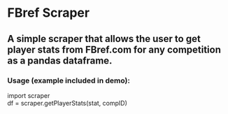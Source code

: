 # FBref Scraper

## A simple scraper that allows the user to get player stats from FBref.com for any competition as a pandas dataframe.

### Usage (example included in demo):<br>
import scraper<br>
df = scraper.getPlayerStats(stat, compID)
